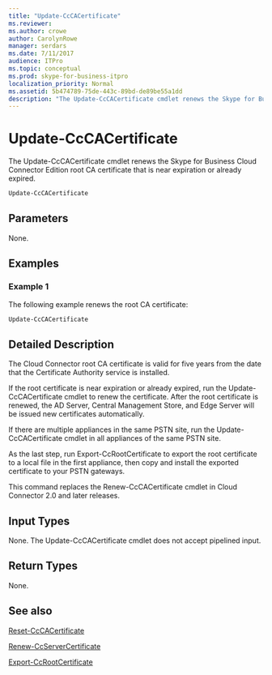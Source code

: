 ```yaml
---
title: "Update-CcCACertificate"
ms.reviewer: 
ms.author: crowe
author: CarolynRowe
manager: serdars
ms.date: 7/11/2017
audience: ITPro
ms.topic: conceptual
ms.prod: skype-for-business-itpro
localization_priority: Normal
ms.assetid: 5b474789-75de-443c-89bd-de89be55a1dd
description: "The Update-CcCACertificate cmdlet renews the Skype for Business Cloud Connector Edition root CA certificate that is near expiration or already expired."
---
```


# Update-CcCACertificate
 
The Update-CcCACertificate cmdlet renews the Skype for Business Cloud Connector Edition root CA certificate that is near expiration or already expired. 
  
```powershell
Update-CcCACertificate
```

## Parameters

None.
  
## Examples
<a name="Examples"> </a>

### Example 1

The following example renews the root CA certificate: 
  
```powershell
Update-CcCACertificate 
```

## Detailed Description
<a name="DetailedDescription"> </a>

The Cloud Connector root CA certificate is valid for five years from the date that the Certificate Authority service is installed.
  
If the root certificate is near expiration or already expired, run the Update-CcCACertificate cmdlet to renew the certificate. After the root certificate is renewed, the AD Server, Central Management Store, and Edge Server will be issued new certificates automatically.
  
If there are multiple appliances in the same PSTN site, run the Update-CcCACertificate cmdlet in all appliances of the same PSTN site.
  
As the last step, run Export-CcRootCertificate to export the root certificate to a local file in the first appliance, then copy and install the exported certificate to your PSTN gateways.
  
This command replaces the Renew-CcCACertificate cmdlet in Cloud Connector 2.0 and later releases.
  
## Input Types
<a name="InputTypes"> </a>

None. The Update-CcCACertificate cmdlet does not accept pipelined input.
  
## Return Types
<a name="ReturnTypes"> </a>

None. 
  
## See also
<a name="ReturnTypes"> </a>

[Reset-CcCACertificate](reset-cccacertificate.md)
  
[Renew-CcServerCertificate](renew-ccservercertificate.md)
  
[Export-CcRootCertificate](export-ccrootcertificate.md)
  

